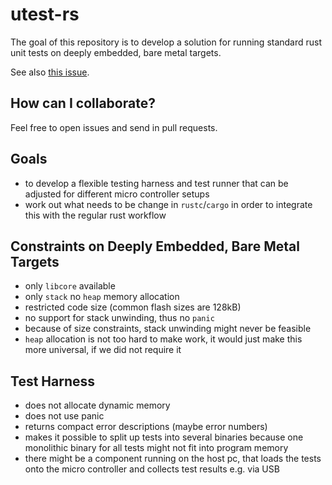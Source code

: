 # utest-rs

The goal of this repository is to develop a solution for running
standard rust unit tests on deeply embedded, bare metal targets.

See also [this issue](https://github.com/rust-lang/rfcs/issues/816#issuecomment-100377572).

## How can I collaborate?

Feel free to open issues and send in pull requests.

## Goals
* to develop a flexible testing harness and test runner that can
  be adjusted for different micro controller setups
* work out what needs to be change in `rustc`/`cargo` in order to
  integrate this with the regular rust workflow

## Constraints on Deeply Embedded, Bare Metal Targets
* only `libcore` available
* only `stack` no `heap` memory allocation
* restricted code size (common flash sizes are 128kB)
* no support for stack unwinding, thus no `panic`
* because of size constraints, stack unwinding might never be feasible
* `heap` allocation is not too hard to make work, it would just make this more
  universal, if we did not require it

## Test Harness
* does not allocate dynamic memory
* does not use panic
* returns compact error descriptions (maybe error numbers)
* makes it possible to split up tests into several binaries
  because one monolithic binary for all tests might not fit into program memory
* there might be a component running on the host pc, that loads the
  tests onto the micro controller and collects test results e.g. via USB
